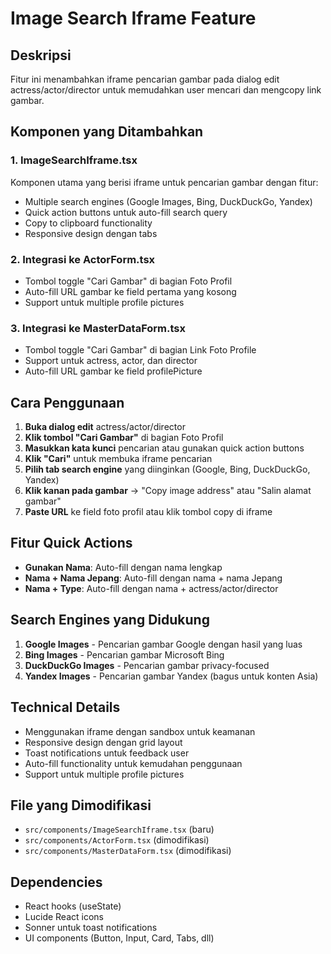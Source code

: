 # Image Search Iframe Feature

## Deskripsi
Fitur ini menambahkan iframe pencarian gambar pada dialog edit actress/actor/director untuk memudahkan user mencari dan mengcopy link gambar.

## Komponen yang Ditambahkan

### 1. ImageSearchIframe.tsx
Komponen utama yang berisi iframe untuk pencarian gambar dengan fitur:
- Multiple search engines (Google Images, Bing, DuckDuckGo, Yandex)
- Quick action buttons untuk auto-fill search query
- Copy to clipboard functionality
- Responsive design dengan tabs

### 2. Integrasi ke ActorForm.tsx
- Tombol toggle "Cari Gambar" di bagian Foto Profil
- Auto-fill URL gambar ke field pertama yang kosong
- Support untuk multiple profile pictures

### 3. Integrasi ke MasterDataForm.tsx
- Tombol toggle "Cari Gambar" di bagian Link Foto Profile
- Support untuk actress, actor, dan director
- Auto-fill URL gambar ke field profilePicture

## Cara Penggunaan

1. **Buka dialog edit** actress/actor/director
2. **Klik tombol "Cari Gambar"** di bagian Foto Profil
3. **Masukkan kata kunci** pencarian atau gunakan quick action buttons
4. **Klik "Cari"** untuk membuka iframe pencarian
5. **Pilih tab search engine** yang diinginkan (Google, Bing, DuckDuckGo, Yandex)
6. **Klik kanan pada gambar** → "Copy image address" atau "Salin alamat gambar"
7. **Paste URL** ke field foto profil atau klik tombol copy di iframe

## Fitur Quick Actions
- **Gunakan Nama**: Auto-fill dengan nama lengkap
- **Nama + Nama Jepang**: Auto-fill dengan nama + nama Jepang
- **Nama + Type**: Auto-fill dengan nama + actress/actor/director

## Search Engines yang Didukung
1. **Google Images** - Pencarian gambar Google dengan hasil yang luas
2. **Bing Images** - Pencarian gambar Microsoft Bing
3. **DuckDuckGo Images** - Pencarian gambar privacy-focused
4. **Yandex Images** - Pencarian gambar Yandex (bagus untuk konten Asia)

## Technical Details
- Menggunakan iframe dengan sandbox untuk keamanan
- Responsive design dengan grid layout
- Toast notifications untuk feedback user
- Auto-fill functionality untuk kemudahan penggunaan
- Support untuk multiple profile pictures

## File yang Dimodifikasi
- `src/components/ImageSearchIframe.tsx` (baru)
- `src/components/ActorForm.tsx` (dimodifikasi)
- `src/components/MasterDataForm.tsx` (dimodifikasi)

## Dependencies
- React hooks (useState)
- Lucide React icons
- Sonner untuk toast notifications
- UI components (Button, Input, Card, Tabs, dll)

